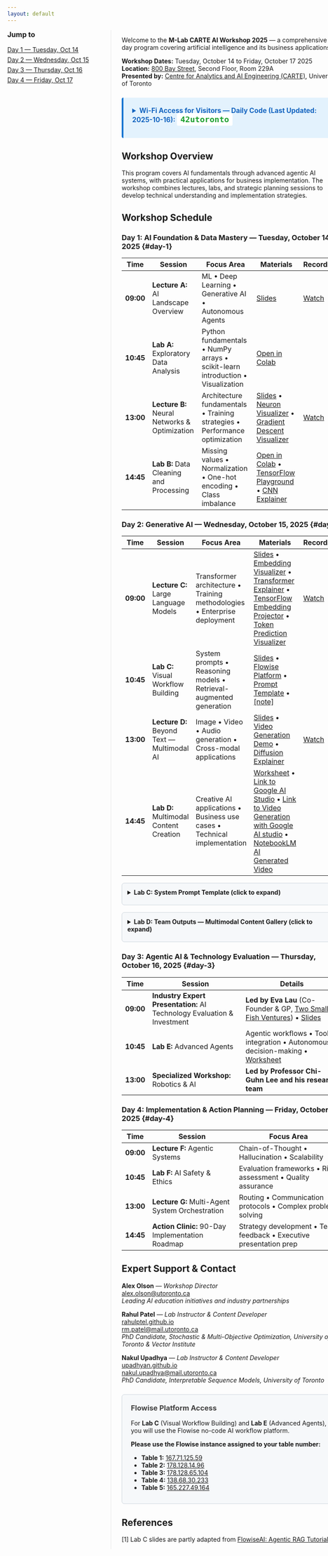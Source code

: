 ```yaml
---
layout: default
---
```


<style>
/* simple left nav for in-page anchors */
.page-wrap { display: flex; gap: 24px; }
.page-toc { min-width: 220px; border-right: 1px solid #e5e5e5; padding-right: 16px; }
.page-toc h3 { margin-top: 0; font-size: 1rem; }
.page-toc ul { list-style: none; padding-left: 0; margin: 8px 0; }
.page-toc li { margin: 6px 0; }
.page-content-body { flex: 1; }
@media (max-width: 900px) {
  .page-wrap { flex-direction: column; }
  .page-toc { border-right: none; border-bottom: 1px solid #e5e5e5; padding-bottom: 12px; }
}
</style>

<script>
function copyLabCPrompt(btn) {
  const text = document.getElementById('lab-c-prompt').textContent;
  navigator.clipboard.writeText(text).then(function() {
    const originalText = btn.textContent;
    btn.textContent = '✓ Copied!';
    btn.style.background = '#28a745';
    setTimeout(function() {
      btn.textContent = originalText;
      btn.style.background = '#0066cc';
    }, 2000);
  }).catch(function(err) {
    alert('Failed to copy text: ' + err);
  });
}
</script>

<div class="page-wrap">
  <nav class="page-toc" aria-label="Page navigation">
    <h3>Jump to</h3>
    <ul>
      <li><a href="#day-1">Day 1 — Tuesday, Oct 14</a></li>
      <li><a href="#day-2">Day 2 — Wednesday, Oct 15</a></li>
      <li><a href="#day-3">Day 3 — Thursday, Oct 16</a></li>
      <li><a href="#day-4">Day 4 — Friday, Oct 17</a></li>
    </ul>
  </nav>

  <div class="page-content-body" markdown="1">

Welcome to the **M-Lab CARTE AI Workshop 2025** — a comprehensive 4-day program covering artificial intelligence and its business applications.

**Workshop Dates:** Tuesday, October 14 to Friday, October 17 2025  
**Location:** [800 Bay Street](https://maps.app.goo.gl/aStqyNu9qWBmrM7f9), Second Floor, Room 229A  
**Presented by:** [Centre for Analytics and AI Engineering (CARTE)](https://carte.utoronto.ca), University of Toronto  

<div style="margin: 24px 0; padding: 20px; background: #e3f2fd; border-left: 4px solid #1976d2; border-radius: 4px;">
<details>
<summary style="cursor: pointer; font-weight: bold; font-size: 1.1em; color: #1565c0; margin-bottom: 12px;">
Wi-Fi Access for Visitors — Daily Code (Last Updated: 2025-10-16): <code style="background: white; padding: 4px 8px; border-radius: 3px; color:rgb(30, 160, 48); font-size: 1.2em;">42utoronto</code>
</summary>

<p><strong>Network:</strong> eduroam (via eduroam Visitor Access - eVA)</p>

<p><strong>Daily Credentials:</strong></p>
<ul style="margin: 8px 0;">
<li><strong>Phone Number:</strong> <code>+1 (833) 338-7626</code> <em style="color:#757575;">(This number remains the same every day)</em></li>
<li><strong>Daily Passcode:</strong> <code>42utoronto</code></li>
</ul>

<p><strong>How to Connect:</strong></p>
<ol style="margin: 8px 0;">
<li><strong>First time:</strong> Text (SMS) the daily passcode to the phone number listed above</li>
<li>You will receive a return SMS with your username and password (these stay the same throughout the workshop)</li>
<li>Select the <strong>"eduroam"</strong> Wi-Fi network on your device</li>
<li>Login using the credentials you received via SMS</li>
<li>You now have Wi-Fi access for the day</li>
</ol>

<p style="margin-bottom: 0;"><em>Note: Each day you need to re-authorize access by texting the new daily passcode, but you will use the same username and password credentials throughout. </em></p>
</details>
</div>

## Workshop Overview

This program covers AI fundamentals through advanced agentic AI systems, with practical applications for business implementation. The workshop combines lectures, labs, and strategic planning sessions to develop technical understanding and implementation strategies.

## Workshop Schedule

### **Day 1: AI Foundation & Data Mastery** — Tuesday, October 14, 2025 {#day-1}

| **Time** | **Session** | **Focus Area** | **Materials** | **Recording** |
|----------|-------------|----------------|---------------|---------------|
| **09:00** | **Lecture A:** AI Landscape Overview | ML • Deep Learning • Generative AI • Autonomous Agents | [Slides](https://github.com/CARTE-Toronto/mlab-carte-ai-workshop-2025/raw/main/slides/lecture_a_ai_landscape_overview.pdf) | [Watch](https://youtu.be/LoMWPXntUV4) |
| **10:45** | **Lab A:** Exploratory Data Analysis | Python fundamentals • NumPy arrays • scikit-learn introduction • Visualization | [Open in Colab](https://colab.research.google.com/github/CARTE-Toronto/mlab-carte-ai-workshop-2025/blob/main/labs/lab_a_exploratory_data_analysis.ipynb) | |
| **13:00** | **Lecture B:** Neural Networks & Optimization | Architecture fundamentals • Training strategies • Performance optimization | [Slides](https://github.com/CARTE-Toronto/mlab-carte-ai-workshop-2025/raw/main/slides/lecture_b_neural_networks_and_optimization.pdf) • [Neuron Visualizer](https://interactive-neuron-visualizer-871047044699.us-west1.run.app) • [Gradient Descent Visualizer](https://gradient-descent-visualizer-871047044699.us-west1.run.app) | [Watch](https://youtu.be/OG-U7psvVoE) |
| **14:45** | **Lab B:** Data Cleaning and Processing | Missing values • Normalization • One-hot encoding • Class imbalance | [Open in Colab](https://colab.research.google.com/github/CARTE-Toronto/mlab-carte-ai-workshop-2025/blob/main/labs/lab_b_data_cleaning_and_processing.ipynb) • [TensorFlow Playground](https://playground.tensorflow.org) • [CNN Explainer](https://poloclub.github.io/cnn-explainer/) | |

### **Day 2: Generative AI** — Wednesday, October 15, 2025 {#day-2}

| **Time** | **Session** | **Focus Area** | **Materials** | **Recording** |
|----------|-------------|----------------|---------------|---------------|
| **09:00** | **Lecture C:** Large Language Models | Transformer architecture • Training methodologies • Enterprise deployment | [Slides](https://github.com/CARTE-Toronto/mlab-carte-ai-workshop-2025/raw/main/slides/lecture_c_large_language_models.pdf) • [Embedding Visualizer](https://word-embedding-visualizer-871047044699.us-west1.run.app) • [Transformer Explainer](https://poloclub.github.io/transformer-explainer/) • [TensorFlow Embedding Projector](https://projector.tensorflow.org/) • [Token Prediction Visualizer](https://gemini-token-predictor-871047044699.us-west1.run.app/) | [Watch](https://youtu.be/BJxgCXwvLVk) |
| **10:45** | **Lab C:** Visual Workflow Building | System prompts • Reasoning models  • Retrieval-augmented generation | [Slides](https://github.com/CARTE-Toronto/mlab-carte-ai-workshop-2025/raw/main/slides/lab_c_visual_workflow_building.pdf) • [Flowise Platform](#flowise-platform) • [Prompt Template](#lab-c-prompt-template) • [[note]](#ref1) | |
| **13:00** | **Lecture D:** Beyond Text — Multimodal AI | Image • Video • Audio generation • Cross-modal applications | [Slides](https://github.com/CARTE-Toronto/mlab-carte-ai-workshop-2025/raw/main/slides/lecture_d_beyond_text_and_multimodal_ai.pdf) • [Video Generation Demo](https://generative-animation-explainer-871047044699.us-west1.run.app) • [Diffusion Explainer](https://poloclub.github.io/diffusion-explainer/) | [Watch](https://youtu.be/9CjBZ4bHz9A) |
| **14:45** | **Lab D:** Multimodal Content Creation | Creative AI applications • Business use cases • Technical implementation | [Worksheet](https://github.com/CARTE-Toronto/mlab-carte-ai-workshop-2025/raw/main/slides/lab_d_multimodal_content_generation.pdf) • [Link to Google AI Studio](https://aistudio.google.com/) • [Link to Video Generation with Google AI studio](https://aistudio.google.com/prompts/new_video) • [NotebookLM AI Generated Video](https://github.com/CARTE-Toronto/mlab-carte-ai-workshop-2025/raw/main/assets/Neural_Text-to-Speech.mp4) | |

<div id="lab-c-prompt-template" style="margin: 16px 0; padding: 12px; background: #f6f8fa; border: 1px solid #d0d7de; border-radius: 6px;">
<details>
<summary style="cursor: pointer; font-weight: bold; margin-bottom: 8px;">Lab C: System Prompt Template (click to expand)</summary>
<pre id="lab-c-prompt" style="background: white; padding: 12px; border-radius: 4px; overflow-x: auto;">Given the user question and history, construct a short string that can be used for searching a document store. Only generate the query, no meta comments, no explanation Example: Question: what are the events happening today? Query: today's event Example: Question: how about the address? Query: business address of the shop Question: {{ question }} Query:</pre>
<button onclick="copyLabCPrompt(this)" style="padding: 8px 16px; cursor: pointer; background: #0066cc; color: white; border: none; border-radius: 4px; font-size: 14px; font-weight: 500; margin-top: 8px;">📋 Copy to Clipboard</button>
</details>
</div>

<div id="lab-d-outputs" style="margin: 16px 0; padding: 12px; background: #f6f8fa; border: 1px solid #d0d7de; border-radius: 6px;">
<details>
<summary style="cursor: pointer; font-weight: bold; margin-bottom: 8px;">Lab D: Team Outputs — Multimodal Content Gallery (click to expand)</summary>
<div style="background: white; padding: 12px; border-radius: 4px;">

<h4 style="margin-top: 0;">Table 1</h4>
<ul>
<li><a href="https://github.com/CARTE-Toronto/mlab-carte-ai-workshop-2025/raw/main/lab-d-output/Table%201/Generated%20File%20October%2015%2C%202025%20-%203_24PM.mp4" target="_blank">Video 1</a></li>
<li><a href="https://github.com/CARTE-Toronto/mlab-carte-ai-workshop-2025/raw/main/lab-d-output/Table%201/Generated%20Image%20October%2015%2C%202025%20-%203_00PM.png" target="_blank">Image 1</a></li>
<li><a href="https://github.com/CARTE-Toronto/mlab-carte-ai-workshop-2025/raw/main/lab-d-output/Table%201/Generated%20Image%20October%2015%2C%202025%20-%203_11PM.png" target="_blank">Image 2</a></li>
</ul>

<h4>Table 2</h4>
<ul>
<li><a href="https://github.com/CARTE-Toronto/mlab-carte-ai-workshop-2025/raw/main/lab-d-output/Table%202/MovieAd.mp4" target="_blank">Video 1</a></li>
<li><a href="https://github.com/CARTE-Toronto/mlab-carte-ai-workshop-2025/raw/main/lab-d-output/Table%202/PosterAdpng.png" target="_blank">Image 1</a></li>
</ul>

<h4>Table 3</h4>
<ul>
<li><a href="https://github.com/CARTE-Toronto/mlab-carte-ai-workshop-2025/raw/main/lab-d-output/Table%203/Generated%20File%20October%2015%2C%202025%20-%2012_13PM%20(1).mp4" target="_blank">Video 1</a></li>
<li><a href="https://github.com/CARTE-Toronto/mlab-carte-ai-workshop-2025/raw/main/lab-d-output/Table%203/Image.png" target="_blank">Image 1</a></li>
<li><a href="https://github.com/CARTE-Toronto/mlab-carte-ai-workshop-2025/raw/main/lab-d-output/Table%203/Terran%20Nature%20Lamp.png" target="_blank">Image 2</a></li>
</ul>

<h4>Table 4</h4>
<ul>
<li><a href="https://github.com/CARTE-Toronto/mlab-carte-ai-workshop-2025/raw/main/lab-d-output/Table%204/20251015_1517_01k7mmjm6nfqs96sf2zcmdqwbs.mp4" target="_blank">Video 1</a></li>
<li><a href="https://github.com/CARTE-Toronto/mlab-carte-ai-workshop-2025/raw/main/lab-d-output/Table%204/20251015_1527_01k7mnc9p0fb9tpbe8gcxqqpx4.mp4" target="_blank">Video 2</a></li>
<li><a href="https://github.com/CARTE-Toronto/mlab-carte-ai-workshop-2025/raw/main/lab-d-output/Table%204/a_video_based_on_this_info_product.mp4" target="_blank">Video 3</a></li>
</ul>

<h4>Table 5</h4>
<ul>
<li><a href="https://github.com/CARTE-Toronto/mlab-carte-ai-workshop-2025/raw/main/lab-d-output/Table%205/Video.mp4" target="_blank">Video 1</a></li>
<li><a href="https://github.com/CARTE-Toronto/mlab-carte-ai-workshop-2025/raw/main/lab-d-output/Table%205/Logo.png" target="_blank">Image 1</a></li>
<li><a href="https://github.com/CARTE-Toronto/mlab-carte-ai-workshop-2025/raw/main/lab-d-output/Table%205/Poster.png" target="_blank">Image 2</a></li>
</ul>

</div>
</details>
</div>

### **Day 3: Agentic AI & Technology Evaluation** — Thursday, October 16, 2025 {#day-3}

<!-- Links to add back:
09:00 Eva Lau: • [Slides](https://github.com/CARTE-Toronto/mlab-carte-ai-workshop-2025/raw/main/slides/assessing_startup_opportunities_in_the_ai_era.pdf)
10:45 Lab E: [Worksheet](https://github.com/CARTE-Toronto/mlab-carte-ai-workshop-2025/raw/main/slides/lab_e_agent_workflow_exercise.pdf) • [Flowise Platform](#flowise-platform)
-->

| **Time** | **Session** | **Details** |
|----------|-------------|---------------|
| **09:00** | **Industry Expert Presentation:** AI Technology Evaluation & Investment | **Led by Eva Lau** (Co-Founder & GP, [Two Small Fish Ventures](https://twosmallfish.vc/)) • [Slides](https://github.com/CARTE-Toronto/mlab-carte-ai-workshop-2025/raw/main/slides/assessing_startup_opportunities_in_the_ai_era.pdf) |
| **10:45** | **Lab E:** Advanced Agents | Agentic workflows • Tool integration • Autonomous decision-making • [Worksheet](https://github.com/CARTE-Toronto/mlab-carte-ai-workshop-2025/raw/main/slides/lab_e_agent_workflow_exercise.pdf) |
| **13:00** | **Specialized Workshop:** Robotics & AI | **Led by Professor Chi-Guhn Lee and his research team** |

### **Day 4: Implementation & Action Planning** — Friday, October 17, 2025 {#day-4}

<!-- Materials to add back:
14:45 Action Clinic: [Canvas](https://github.com/CARTE-Toronto/mlab-carte-ai-workshop-2025/raw/main/slides/action_clinic_canvas.pdf)
Recording column to add back later
-->

| **Time** | **Session** | **Focus Area** |
|----------|-------------|----------------|
| **09:00** | **Lecture F:** Agentic Systems | Chain-of-Thought • Hallucination • Scalability |
| **10:45** | **Lab F:** AI Safety & Ethics | Evaluation frameworks • Risk assessment • Quality assurance |
| **13:00** | **Lecture G:** Multi-Agent System Orchestration | Routing • Communication protocols • Complex problem solving |
| **14:45** | **Action Clinic:** 90-Day Implementation Roadmap | Strategy development • Team feedback • Executive presentation prep |

## Expert Support & Contact

**Alex Olson** — *Workshop Director*  
[alex.olson@utoronto.ca](mailto:alex.olson@utoronto.ca)  
*Leading AI education initiatives and industry partnerships*

**Rahul Patel** — *Lab Instructor & Content Developer*  
[rahulptel.github.io](https://rahulptel.github.io/)  
[rm.patel@mail.utoronto.ca](mailto:rm.patel@mail.utoronto.ca)  
*PhD Candidate, Stochastic & Multi-Objective Optimization, University of Toronto & Vector Institute*

**Nakul Upadhya** — *Lab Instructor & Content Developer*  
[upadhyan.github.io](https://upadhyan.github.io/index.html)  
[nakul.upadhya@mail.utoronto.ca](mailto:nakul.upadhya@mail.utoronto.ca)  
*PhD Candidate, Interpretable Sequence Models, University of Toronto*

<div id="flowise-platform" style="margin: 24px 0; padding: 20px; background: #f6f8fa; border: 1px solid #d0d7de; border-radius: 6px;">
<h3 style="margin-top: 0; color: #424242;">Flowise Platform Access</h3>
<p>For <strong>Lab C</strong> (Visual Workflow Building) and <strong>Lab E</strong> (Advanced Agents), you will use the Flowise no-code AI workflow platform.</p>
<p><strong>Please use the Flowise instance assigned to your table number:</strong></p>
<ul style="margin: 8px 0; padding-left: 24px;">
<li><strong>Table 1:</strong> <a href="http://167.71.125.59" target="_blank">167.71.125.59</a></li>
<li><strong>Table 2:</strong> <a href="http://178.128.14.96" target="_blank">178.128.14.96</a></li>
<li><strong>Table 3:</strong> <a href="http://178.128.65.104" target="_blank">178.128.65.104</a></li>
<li><strong>Table 4:</strong> <a href="http://138.68.30.233" target="_blank">138.68.30.233</a></li>
<li><strong>Table 5:</strong> <a href="http://165.227.49.164" target="_blank">165.227.49.164</a></li>
</ul>
</div>

## References

<a id="ref1"></a>[1] Lab C slides are partly adapted from [FlowiseAI: Agentic RAG Tutorial](https://docs.flowiseai.com/tutorials/agentic-rag)

  </div>
</div>